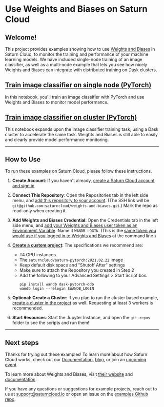 # Use Weights and Biases on Saturn Cloud
## Welcome!

This project provides examples showing how to use  <a href="https://wandb.ai/"  target='_blank' rel='noopener'>Weights and Biases</a> in Saturn Cloud, to monitor 
the training and performance of your machine learning models. We have included single-node 
training of an image classifier, as well as a multi-node example that lets you see how nicely 
Weights and Biases can integrate with distributed training on Dask clusters. 

## [Train image classifier on single node (PyTorch)](train-pytorch-local.ipynb)

In this notebook, you'll train an image classifier with PyTorch and use Weights and Biases to
 monitor model performance.

## [Train image classifier on cluster (PyTorch)](train-pytorch-cluster.ipynb)

This notebook expands upon the image classifier training task, using a Dask cluster to accelerate
 the same task. Weights and Biases is still able to easily and clearly provide model performance monitoring.

***

## How to Use

To run these examples on Saturn Cloud, please follow these instructions.

1. **Create Account**: If you haven't already, [create a Saturn Cloud account and sign in](https://www.saturncloud.io/docs/getting-started/start_in_ten/). 
2. **Connect This Repository**: Open the Repositories tab in the left side menu, and [add this repository to your account](https://www.saturncloud.io/docs/getting-started/gitrepo/). (The SSH link will be `git@github.com:saturncloud/weights-and-biases.git`.) Mark the repo as read-only when creating it.
3. **Add Weights and Biases Credential**: Open the Credentials tab in the left side menu, and [add your Weights and Biases user token as an Environment Variable](https://www.saturncloud.io/docs/getting-started/credentials/). Name it `WANDB_LOGIN`. (This is the [same token you would use if you logged in to Weights and Biases](https://docs.wandb.ai/ref/cli/wandb-login) at the command line.)
4. **[Create a custom project](https://www.saturncloud.io/docs/getting-started/start_project/#create-a-custom-project)**: The specifications we recommend are:
     * T4 GPU instances
     * The `saturncloud/saturn-pytorch:2021.02.22` image
     * Keep default disk space and "Shutoff After" settings
     * Make sure to attach the Repository you created in Step 2
     * Add the following to your Advanced Settings > Start Script box.
       ```
       pip install wandb dask-pytorch-ddp
       wandb login --relogin $WANDB_LOGIN
       ```

6. **Optional: Create a Cluster**: If you plan to run the cluster based example, [create a cluster in the project](https://www.saturncloud.io/docs/getting-started/create_cluster_ui/) as well. Requesting at least 3 workers is recommended. 
7. **Start Resources**: Start the Jupyter Instance, and open the `git-repos` folder to see the scripts and run them!

***

## Next steps

Thanks for trying out these examples! To learn more about how Saturn Cloud works, check out our  <a href="https://www.saturncloud.io/docs/" target='_blank' rel='noopener'>Documentation</a>, <a href="https://www.saturncloud.io/s/blog/" target='_blank' rel='noopener'>blog</a>, or join an  <a href="https://www.saturncloud.io/s/events/" target='_blank' rel='noopener'>upcoming event</a>. 

To learn more about Weights and Biases, visit  <a href="https://wandb.ai/" target='_blank' rel='noopener'>their website</a> and <a href="https://docs.wandb.ai/"  target='_blank' rel='noopener'>documentation</a>.

If you have any questions or suggestions for example projects, reach out to us at support@saturncloud.io or open an issue on the [examples Github repo](https://github.com/saturncloud/examples). 
